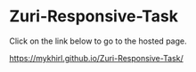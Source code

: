 # Zuri-Responsive-Task

Click on the link below to go to the hosted page.

https://mykhirl.github.io/Zuri-Responsive-Task/
